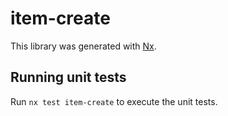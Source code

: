 # item-create

This library was generated with [Nx](https://nx.dev).

## Running unit tests

Run `nx test item-create` to execute the unit tests.
